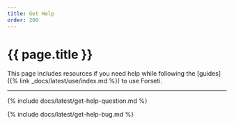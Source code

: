 ```yaml
---
title: Get Help
order: 200
---
```


# {{ page.title }}

This page includes resources if you need help while following the
[guides]({% link _docs/latest/use/index.md %}) to use Forseti.

---

{% include docs/latest/get-help-question.md %}

{% include docs/latest/get-help-bug.md %}
